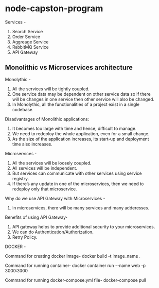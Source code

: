 # node-capston-program

Services -

1. Search Service
2. Order Service
3. Aggreage Service
4. RabbitMQ Service
5. API Gateway

Monolithic vs Microservices architecture
----------------------------------------

Monolythic - 
1) All the services will be tightly coupled.
2) One service data may be dependent on other service data so if there will be changes in one service then other service will also be changed.
3) In Monolythic, all the functionalities of a project exist in a single codebase.


Disadvantages of Monolithic applications: 
1) It becomes too large with time and hence, difficult to manage.
2) We need to redeploy the whole application, even for a small change.
3) As the size of the application increases, its start-up and deployment time also increases.


Microservices -
1) All the services will be loosely coupled.
2) All services will be independent.
3) But services can communicate with other services using service registry.
4) If there’s any update in one of the microservices, then we need to redeploy only that microservice.


Why do we use API Gateway with Microservices - 
1) In microservices, there will be many services and many adderesses.

Benefits of using API Gateway-
1) API gateway helps to provide additional security to your microservices.
2) We can do Authentication/Authorization.
3) Retry Policy.


DOCKER -

Command for creating docker Image-
docker build -t image_name .

Command for running container-
docker container run --name web -p 3000:3000

Command for running docker-compose.yml file-
docker-compose pull
